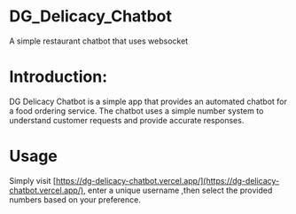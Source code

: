 # DG_Delicacy_Chatbot
A simple restaurant chatbot that uses websocket

# Introduction:
DG Delicacy Chatbot is a simple app that provides an automated chatbot for a food ordering service. The chatbot uses a simple number system to understand customer requests and provide accurate responses.

# Usage
Simply visit [https://dg-delicacy-chatbot.vercel.app/](https://dg-delicacy-chatbot.vercel.app/), enter a unique username ,then select the provided numbers based on your preference.

